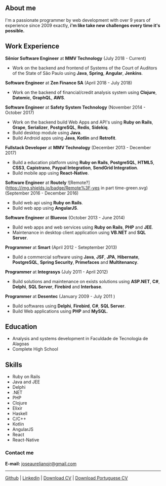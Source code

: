 ## About me

I'm a passionate programmer by web development with over 9 years of experience since 2009 exactly, **i'm like take new challenges every time it's possible.**

## Work Experience
**Sênior Software Engineer** at **MMV Technology** (July 2018 - Current)

* Work on the backend and frontend of Systems of the Court of Auditors of the State of São Paulo using **Java**, **Spring**, **Angular**, **Jenkins**.

**Software Engineer** at **Zen Finance SA** (April 2018 - July 2018)

* Work on the backend of financial/credit analysis system using **Clojure**, **Datomic**, **GraphQL**, **AWS**.

**Software Engineer** at **Safety System Technology** (November 2014 - October 2017)

* Work on the backend build Web Apps and API's using **Ruby on Rails**, **Grape**, **Serializer**, **PostgreSQL**, **Redis**, **Sidekiq**.
* Build desktop module using **Java**.
* Build Android apps using **Java**, **Kotlin** and **Retrofit**.

**Fullstack Developer** at **MMV Technology** (December 2013 - December 2017)

* Build a education platform using **Ruby on Rails**, **PostgreSQL**, **HTML5**, **CSS3**, **Capistrano**, **Paypal Integration**, **SendGrid Integration**.
* Build mobile app using **React-Native**.

**Software Engineer** at **Routely** ![Remote?](https://img.shields.io/badge/Remote%3F-yes in part time-green.svg) (September 2016 - December 2016)

* Build web api using **Ruby on Rails**.
* Build web app using **AngularJS**.

**Software Engineer** at **Bluevox** (October 2013 - June 2014)

* Build web apps and web services using **Ruby on Rails**, **PHP** and **JEE**.
* Maintenance in desktop client application using **VB.NET** and **SQL Server**.

**Programmer** at **Smart** (April 2012 - Seteptember 2013)

* Build a commercial software using **Java**, **JSF**, **JPA**, **Hibernate**, **PostgreSQL**, **Spring Security**, **Primefaces** and **Multitenancy**.

**Programmer** at **Integrasys** (July 2011 - April 2012)

* Build solutions and maintenance on exists solutions using **ASP.NET**, **C#**, **Delphi**, **SQL Server**, **Firebird** and **Interbase**.

**Programmer** at **Desentec** (January 2009 - July 2011 )

* Build softwares using **Delphi**, **Firebird**, **C#**, **SQL Server**.
* Build Web applications using **PHP** and **MySQL**.

## Education

* Analysis and systems development in Faculdade de Tecnologia de Alagoas
* Complete High School

## Skills

* Ruby on Rails
* Java and JEE
* Delphi
* .NET
* PHP
* Clojure
* Elixir
* Haskell
* C/C++
* Kotlin
* AngularJS
* React
* React-Native

### Contact me

**E-mail:** joseaurelianojr@gmail.com 
***
[Github](https://github.com/JoseAurelianoJR) |
[Linkedin](https://www.linkedin.com/in/joseaurelianojr/) |
[Download CV](https://github.com/JoseAurelianoJR/joseaurelianojr.github.io/raw/master/resume-en.pdf) | [Download Portuguese CV](https://github.com/JoseAurelianoJR/joseaurelianojr.github.io/raw/master/resume-pt-br.pdf)

